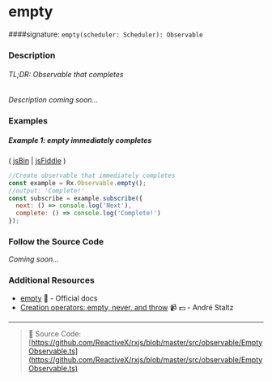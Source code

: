 # empty
####signature: `empty(scheduler: Scheduler): Observable`

### Description

###### TL;DR: Observable that completes

*Description coming soon...*

### Examples

##### Example 1: empty immediately completes

( [jsBin](http://jsbin.com/rodubucaqa/1/edit?js,console) | [jsFiddle](https://jsfiddle.net/btroncone/bz71mzuy/) )

```js
//Create observable that immediately completes
const example = Rx.Observable.empty();
//output: 'Complete!'
const subscribe = example.subscribe({
  next: () => console.log('Next'),
  complete: () => console.log('Complete!')
});
```

### Follow the Source Code
*Coming soon...*


### Additional Resources
* [empty](http://reactivex.io/rxjs/class/es6/Observable.js~Observable.html#static-method-empty) :newspaper: - Official docs
* [Creation operators: empty, never, and throw](https://egghead.io/lessons/rxjs-creation-operators-empty-never-throw?course=rxjs-beyond-the-basics-creating-observables-from-scratch) :video_camera: :dollar: - André Staltz

---
> :file_folder: Source Code:  [https://github.com/ReactiveX/rxjs/blob/master/src/observable/EmptyObservable.ts](https://github.com/ReactiveX/rxjs/blob/master/src/observable/EmptyObservable.ts)
